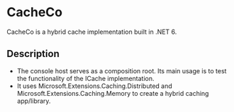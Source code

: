 # CacheCo

CacheCo is a hybrid cache implementation built in .NET 6.

## Description

- The console host serves as a composition root. Its main usage is to test the functionality of the ICache implementation.
- It uses Microsoft.Extensions.Caching.Distributed and Microsoft.Extensions.Caching.Memory to create a hybrid caching app/library.

